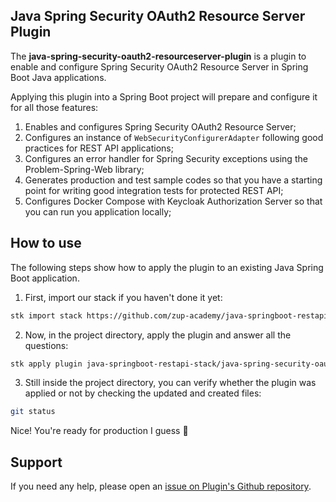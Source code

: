 ## Java Spring Security OAuth2 Resource Server Plugin

The **java-spring-security-oauth2-resourceserver-plugin** is a plugin to enable and configure Spring Security OAuth2 Resource Server in Spring Boot Java applications.

Applying this plugin into a Spring Boot project will prepare and configure it for all those features:

1. Enables and configures Spring Security OAuth2 Resource Server;
2. Configures an instance of `WebSecurityConfigurerAdapter` following good practices for REST API applications;
3. Configures an error handler for Spring Security exceptions using the Problem-Spring-Web library;
4. Generates production and test sample codes so that you have a starting point for writing good integration tests for protected REST API;
5. Configures Docker Compose with Keycloak Authorization Server so that you can run you application locally;

## How to use

The following steps show how to apply the plugin to an existing Java Spring Boot application.

1. First, import our stack if you haven't done it yet:
```sh
stk import stack https://github.com/zup-academy/java-springboot-restapi-stack
```

2. Now, in the project directory, apply the plugin and answer all the questions:
```sh
stk apply plugin java-springboot-restapi-stack/java-spring-security-oauth2-resourceserver-plugin
```

3. Still inside the project directory, you can verify whether the plugin was applied or not by checking the updated and created files:
```sh
git status
```

Nice! You're ready for production I guess 🥳

## Support

If you need any help, please open an [issue on Plugin's Github repository](https://github.com/zup-academy/java-spring-security-oauth2-resourceserver-plugin). 
